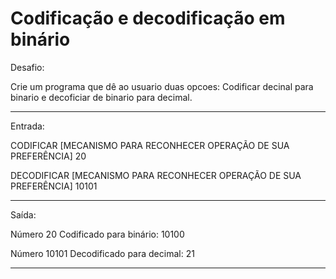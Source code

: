 # Codificação e decodificação em binário

Desafio:

Crie um programa que dê ao usuario duas opcoes: Codificar decinal para binario e decoficiar de binario para decimal.

---

Entrada:

CODIFICAR [MECANISMO PARA RECONHECER OPERAÇÃO DE SUA PREFERÊNCIA]
20

DECODIFICAR [MECANISMO PARA RECONHECER OPERAÇÃO DE SUA PREFERÊNCIA]
10101

---

Saída:

Número 20 Codificado para binário: 10100

Número 10101 Decodificado para decimal: 21

---